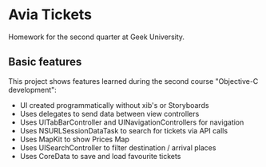 # Avia Tickets
Homework for the second quarter at Geek University.

Basic features
---------------------
This project shows features learned during the second course "Objective-C development":
+ UI created programmatically without xib's or Storyboards
+ Uses delegates to send data between view controllers
+ Uses UITabBarController and UINavigationControllers for navigation
+ Uses NSURLSessionDataTask to search for tickets via API calls
+ Uses MapKit to show Prices Map
+ Uses UISearchController to filter destination / arrival places
+ Uses CoreData to save and load favourite tickets
